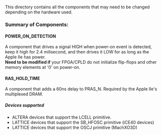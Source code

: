 This directory contains all the components that may need to be changed depending on the hardware used.

### Summary of Components:
#### POWER_ON_DETECTION
A component that drives a signal HIGH when power-on event is detected, keep it high for 2.4 milisecond, and then drives it LOW for as long as the Apple IIe has power.
<br/>
**Need to be modified if** your FPGA/CPLD do not initialize flip-flops and other memory elements at '0' on power-on.

#### RAS_HOLD_TIME
A component that adds a 60ns delay to PRAS_N. Required by the Apple IIe's multiplexed DRAM.
<br/>
##### Devices supported
- ALTERA devices that support the LCELL primitive.
- LATTICE devices that support the SB_HFOSC primitive (iCE40 devices)
- LATTICE devices that support the OSCJ primitive (MachXO3D)
